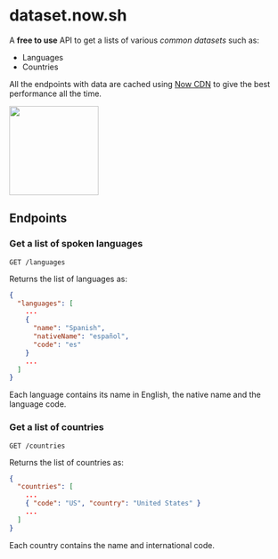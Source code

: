 # dataset.now.sh

A **free to use** API to get a lists of various _common datasets_ such as:

- Languages
- Countries

All the endpoints with data are cached using [Now CDN](https://zeit.co/cdn) to give the best performance all the time.

<a href="https://www.patreon.com/sergiodxa">
	<img src="https://c5.patreon.com/external/logo/become_a_patron_button@2x.png" width="160">
</a>

## Endpoints

### Get a list of spoken languages

```http
GET /languages
```

Returns the list of languages as:

```json
{
  "languages": [
    ...
    {
      "name": "Spanish",
      "nativeName": "español",
      "code": "es"
    }
    ...
  ]
}
```

Each language contains its name in English, the native name and the language code.

### Get a list of countries

```http
GET /countries
```

Returns the list of countries as:

```json
{
  "countries": [
    ...
    { "code": "US", "country": "United States" }
    ...
  ]
}
```

Each country contains the name and international code.
